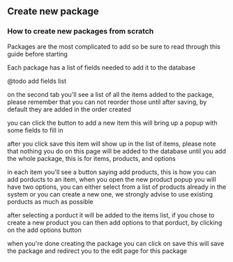 ## Create new package
### How to create new packages from scratch

Packages are the most complicated to add so be sure to read through this guide before starting

Each package has a list of fields needed to add it to the database

@todo add fields list

on the second tab you'll see a list of all the items added to the package, please remember that you can not reorder those until after saving, by default they are added in the order created

you can click the button to add a new item this will bring up a popup with some fields to fill in

after you click save this item will show up in the list of items, please note that nothing you do on this page will be added to the database until you add the whole package, this is for items, products, and options

in each item you'll see a button saying add products, this is how you can add porducts to an item, when you open the new product popup you will have two options, you can either select from a list of products already in the system or you can create a new one, we strongly advise to use existing porducts as much as possible

after selecting a porduct it will be added to the items list, if you chose to create a new product you can then add options to that porduct, by clicking on the add options button

when you're done creating the package you can click on save this will save the package and redirect you to the edit page for this package